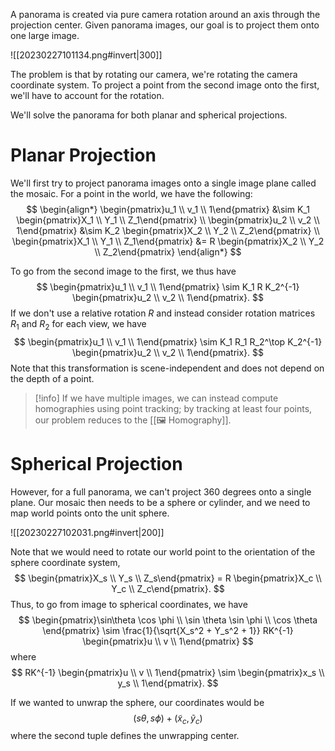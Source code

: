 A panorama is created via pure camera rotation around an axis through the projection center. Given panorama images, our goal is to project them onto one large image.

![[20230227101134.png#invert|300]]

The problem is that by rotating our camera, we're rotating the camera coordinate system. To project a point from the second image onto the first, we'll have to account for the rotation.

We'll solve the panorama for both planar and spherical projections.

# Planar Projection
We'll first try to project panorama images onto a single image plane called the mosaic. For a point in the world, we have the following: 
$$
\begin{align*} \begin{pmatrix}u_1 \\ v_1 \\ 1\end{pmatrix} &\sim K_1 \begin{pmatrix}X_1 \\ Y_1 \\ Z_1\end{pmatrix} \\ \begin{pmatrix}u_2 \\ v_2 \\ 1\end{pmatrix} &\sim K_2 \begin{pmatrix}X_2 \\ Y_2 \\ Z_2\end{pmatrix} \\ \begin{pmatrix}X_1 \\ Y_1 \\ Z_1\end{pmatrix} &= R \begin{pmatrix}X_2 \\ Y_2 \\ Z_2\end{pmatrix} \end{align*}
$$


To go from the second image to the first, we thus have 
$$
\begin{pmatrix}u_1 \\ v_1 \\ 1\end{pmatrix} \sim K_1 R K_2^{-1} \begin{pmatrix}u_2 \\ v_2 \\ 1\end{pmatrix}.
$$
 If we don't use a relative rotation $R$ and instead consider rotation matrices $R_1$ and $R_2$ for each view, we have 
$$
\begin{pmatrix}u_1 \\ v_1 \\ 1\end{pmatrix} \sim K_1 R_1 R_2^\top K_2^{-1} \begin{pmatrix}u_2 \\ v_2 \\ 1\end{pmatrix}.
$$
 Note that this transformation is scene-independent and does not depend on the depth of a point.

> [!info]
> If we have multiple images, we can instead compute homographies using point tracking; by tracking at least four points, our problem reduces to the [[🖼️ Homography]].

# Spherical Projection
However, for a full panorama, we can't project 360 degrees onto a single plane. Our mosaic then needs to be a sphere or cylinder, and we need to map world points onto the unit sphere.

![[20230227102031.png#invert|200]]

Note that we would need to rotate our world point to the orientation of the sphere coordinate system, 
$$
\begin{pmatrix}X_s \\ Y_s \\ Z_s\end{pmatrix} = R \begin{pmatrix}X_c \\ Y_c \\ Z_c\end{pmatrix}.
$$
 Thus, to go from image to spherical coordinates, we have 
$$
\begin{pmatrix}\sin\theta \cos \phi \\ \sin \theta \sin \phi \\ \cos \theta \end{pmatrix} \sim \frac{1}{\sqrt{X_s^2 + Y_s^2 + 1}} RK^{-1} \begin{pmatrix}u \\ v \\ 1\end{pmatrix}
$$
 where 
$$
RK^{-1} \begin{pmatrix}u \\ v \\ 1\end{pmatrix} \sim \begin{pmatrix}x_s \\ y_s \\ 1\end{pmatrix}.
$$
 

If we wanted to unwrap the sphere, our coordinates would be 
$$
(s\theta, s\phi) + (\tilde{x}_c, \tilde{y}_c)
$$
 where the second tuple defines the unwrapping center.